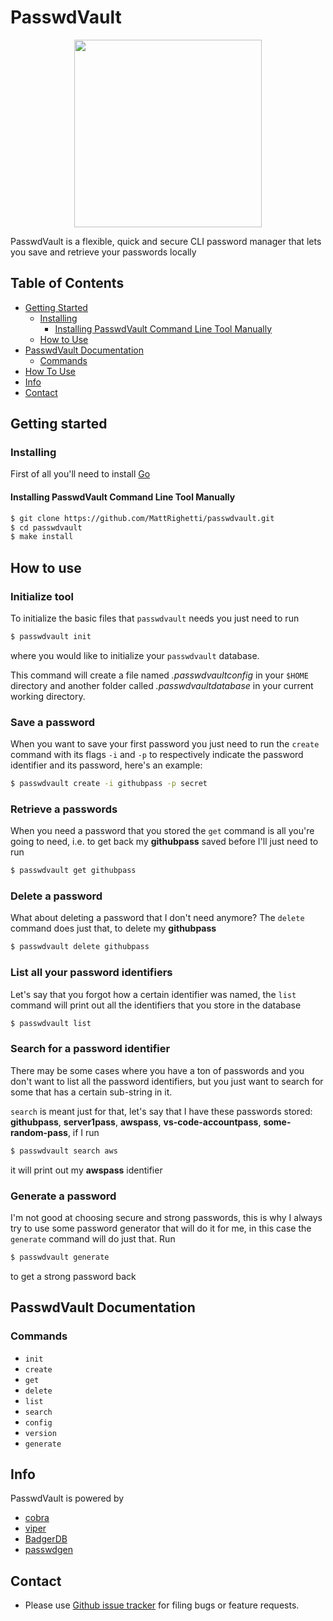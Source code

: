 # PasswdVault

<p align="center">
    <img src="https://www.flaticon.com/svg/static/icons/svg/3039/3039427.svg" height="300px">
</p>

PasswdVault is a flexible, quick and secure CLI password manager that lets you save and retrieve your passwords locally

## Table of Contents
  * [Getting Started](#getting-started)
    + [Installing](#installing)
      - [Installing PasswdVault Command Line Tool Manually](#installing-passwdvault-command-line-tool-manually)
    + [How to Use](#how-to-use)
  * [PasswdVault Documentation](#passwd-documentation)
    + [Commands](#commands)
  * [How To Use](#how-to-use)
  * [Info](#info)
  * [Contact](#contact)

## Getting started
### Installing
First of all you'll need to install [Go](https://golang.org)

#### Installing PasswdVault Command Line Tool Manually
```sh
$ git clone https://github.com/MattRighetti/passwdvault.git
$ cd passwdvault
$ make install
```

## How to use
### Initialize tool
To initialize the basic files that `passwdvault` needs you just need to run
```sh
$ passwdvault init
```
where you would like to initialize your `passwdvault` database.

This command will create a file named _.passwdvaultconfig_ in your `$HOME` directory and another folder called _.passwdvaultdatabase_ in your current working directory.

### Save a password
When you want to save your first password you just need to run the `create` command with its flags `-i` and `-p` to respectively indicate the password identifier and its password, here's an example:

```sh
$ passwdvault create -i githubpass -p secret
```

### Retrieve a passwords
When you need a password that you stored the `get` command is all you're going to need, i.e. to get back my **githubpass** saved before I'll just need to run
```sh
$ passwdvault get githubpass
```

### Delete a password
What about deleting a password that I don't need anymore? The `delete` command does just that, to delete my **githubpass**
```sh
$ passwdvault delete githubpass
```

### List all your password identifiers
Let's say that you forgot how a certain identifier was named, the `list` command will print out all the identifiers that you store in the database
```sh
$ passwdvault list
```

### Search for a password identifier
There may be some cases where you have a ton of passwords and you don't want to list all the password identifiers, but you just want to search for some that has a certain sub-string in it.

`search` is meant just for that, let's say that I have these passwords stored: **githubpass**, **server1pass**, **awspass**, **vs-code-accountpass**, **some-random-pass**, if I run
```sh
$ passwdvault search aws
```
it will print out my **awspass** identifier

### Generate a password
I'm not good at choosing secure and strong passwords, this is why I always try to use some password generator that will do it for me, in this case the `generate` command will do just that. Run
```sh
$ passwdvault generate
```
to get a strong password back

## PasswdVault Documentation
### Commands
- `init`
- `create`
- `get`
- `delete`
- `list`
- `search`
- `config`
- `version`
- `generate`

## Info
PasswdVault is powered by
- [cobra](https://github.com/spf13/cobra)
- [viper](https://github.com/spf13/viper)
- [BadgerDB](https://github.com/dgraph-io/badger)
- [passwdgen](https://github.com/MattRighetti/passwdgen)

## Contact
- Please use [Github issue tracker](https://github.com/MattRighetti/passwdvault/issues) for filing bugs or feature requests.
